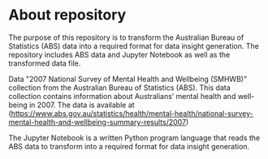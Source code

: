 # About repository

The purpose of this repository is to transform the Australian Bureau of Statistics (ABS) data into a required format for data insight generation. The repository includes ABS data and Jupyter Notebook as well as the transformed data file.

Data "2007 National Survey of Mental Health and Wellbeing (SMHWB)” collection from the Australian Bureau of Statistics (ABS). This data collection contains information about Australians’ mental health and well-being in 2007.  The data is available at (https://www.abs.gov.au/statistics/health/mental-health/national-survey-mental-health-and-wellbeing-summary-results/2007)

The Jupyter Notebook is a written Python program language that reads the ABS data to transform into a required format for data insight generation.